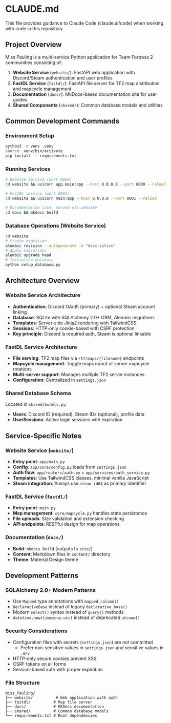 # CLAUDE.md

This file provides guidance to Claude Code (claude.ai/code) when working with code in this repository.

## Project Overview

Miss Pauling is a multi-service Python application for Team Fortress 2 communities consisting of:

1. **Website Service** (`website/`): FastAPI web application with Discord/Steam authentication and user profiles
2. **FastDL Service** (`fastdl/`): FastAPI file server for TF2 map distribution and mapcycle management  
3. **Documentation** (`docs/`): MkDocs-based documentation site for user guides
4. **Shared Components** (`shared/`): Common database models and utilities

## Common Development Commands

### Environment Setup
```bash
python3 -m venv .venv
source .venv/bin/activate
pip install -r requirements.txt
```

### Running Services
```bash
# Website service (port 8000)
cd website && uvicorn app.main:app --host 0.0.0.0 --port 8000 --reload

# FastDL service (port 8001)  
cd website && uvicorn main:app --host 0.0.0.0 --port 8001 --reload

# Documentation site, served via website
cd docs && mkdocs build
```

### Database Operations (Website Service)
```bash
cd website
# Create migration
alembic revision --autogenerate -m "description"
# Apply migrations
alembic upgrade head
# Initialize database
python setup_database.py
```

## Architecture Overview

### Website Service Architecture
- **Authentication**: Discord OAuth (primary) + optional Steam account linking
- **Database**: SQLite with SQLAlchemy 2.0+ ORM, Alembic migrations
- **Templates**: Server-side Jinja2 rendering with TailwindCSS
- **Sessions**: HTTP-only cookie-based with CSRF protection
- **Key principle**: Discord is required auth, Steam is optional linkable

### FastDL Service Architecture  
- **File serving**: TF2 map files via `/tf/maps/{filename}` endpoints
- **Mapcycle management**: Toggle maps in/out of server mapcycle rotations
- **Multi-server support**: Manages multiple TF2 server instances
- **Configuration**: Centralized in `settings.json`

### Shared Database Schema
Located in `shared/models.py`:
- **Users**: Discord ID (required), Steam IDs (optional), profile data
- **UserSessions**: Active login sessions with expiration

## Service-Specific Notes

### Website Service (`website/`)
- **Entry point**: `app/main.py` 
- **Config**: `app/core/config.py` loads from `settings.json`
- **Auth flow**: `app/routers/auth.py` + `app/services/auth_service.py`
- **Templates**: Use TailwindCSS classes, minimal vanilla JavaScript
- **Steam integration**: Always use `steam_id64` as primary identifier

### FastDL Service (`fastdl/`)
- **Entry point**: `main.py`
- **Map management**: `core/mapcycle.py` handles state persistence
- **File uploads**: Size validation and extension checking
- **API endpoints**: RESTful design for map operations

### Documentation (`docs/`)
- **Build**: `mkdocs build` (outputs to `site/`)
- **Content**: Markdown files in `content/` directory
- **Theme**: Material Design theme

## Development Patterns

### SQLAlchemy 2.0+ Modern Patterns
- Use `Mapped` type annotations with `mapped_column()`
- `DeclarativeBase` instead of legacy `declarative_base()`
- Modern `select()` syntax instead of `query()` methods
- `datetime.now(timezone.utc)` instead of deprecated `utcnow()`

### Security Considerations
- Configuration files with secrets (`settings.json`) are not committed
    - Prefer non-sensitive values in `settings.json` and sensitive values in `.env`
- HTTP-only secure cookies prevent XSS
- CSRF tokens on all forms
- Session-based auth with proper expiration

### File Structure
```
Miss_Pauling/
├── website/          # Web application with auth
├── fastdl/          # Map file server
├── docs/            # MkDocs documentation
├── shared/          # Common database models
└── requirements.txt # Root dependencies
```